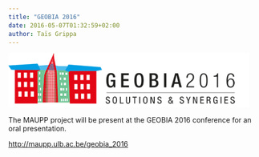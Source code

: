 ```yaml
---
title: "GEOBIA 2016"
date: 2016-05-07T01:32:59+02:00
author: Taïs Grippa
---
```


![Geobia2016](/images/geobia_2016.png)

The MAUPP project will be present at the GEOBIA 2016 conference for an oral presentation.

http://maupp.ulb.ac.be/geobia_2016
